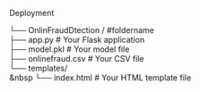 Deployment

└── OnlinFraudDtection   /  #foldername <br>
├── app.py  # Your Flask application <br> 
├── model.pkl  # Your model file <br>
├── onlinefraud.csv  # Your CSV file <br>
└── templates/ <br>
       &nbsp └── index.html   # Your HTML template file





    
